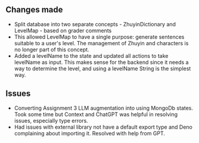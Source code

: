 ## Changes made

- Split database into two separate concepts - ZhuyinDictionary and LevelMap - based on grader comments
- This allowed LevelMap to have a single purpose: generate sentences suitable to a user's level. The management of Zhuyin and characters is no longer part of this concept.
- Added a levelName to the state and updated all actions to take levelName as input. This makes sense for the backend since it needs a way to determine the level, and using a levelName String is the simplest way.

## Issues

- Converting Assignment 3 LLM augmentation into using MongoDb states. Took some time but Context and ChatGPT was helpful in resolving issues, especially type errors.
- Had issues with external library not have a default export type and Deno complaining about importing it. Resolved with help from GPT.